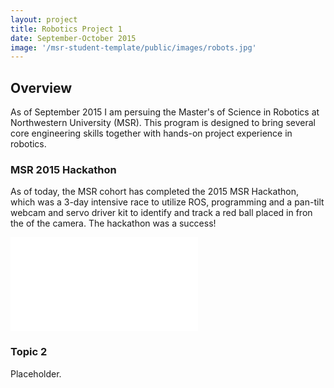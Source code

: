 ```yaml
---
layout: project
title: Robotics Project 1
date: September-October 2015
image: '/msr-student-template/public/images/robots.jpg'
---
```


## Overview
As of September 2015 I am persuing the Master's of Science in Robotics at Northwestern University (MSR). This program is designed to bring several core engineering skills together with hands-on project experience in robotics. 

### MSR 2015 Hackathon
As of today, the MSR cohort has completed the 2015 MSR Hackathon, which was a 3-day intensive race to utilize ROS, programming and a pan-tilt webcam and servo driver kit to identify and track a red ball placed in fron the of the camera.
The hackathon was a success!

<embed src="/msr-student-template/public/images/hackathon.mp4"  allowfullscreen="true" />

### Topic 2
Placeholder.

